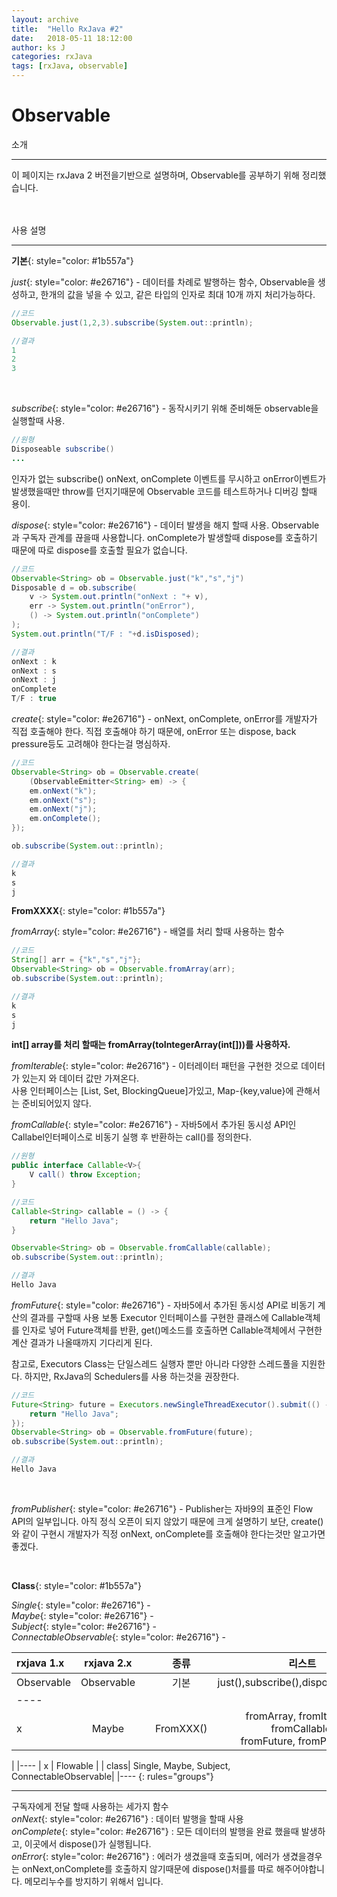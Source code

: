 ```yaml
---
layout: archive
title:  "Hello RxJava #2"
date:   2018-05-11 18:12:00
author: ks J
categories: rxJava
tags: [rxJava, observable]
---
```

# Observable

소개
<hr/>
이 페이지는 rxJava 2 버전을기반으로 설명하며, Observable를 공부하기 위해 정리했습니다. 
<br/>
<br/>
<br/>

사용 설명
<hr/>

__기본__{: style="color: #1b557a"} <br >

_just_{: style="color: #e26716"} - 데이터를 차례로 발행하는 함수, Observable을 생성하고, 한개의 값을 넣을 수 있고, 같은 타입의 인자로 최대 10개 까지 처리가능하다. 
<br />

~~~ java
//코드
Observable.just(1,2,3).subscribe(System.out::println);
~~~


~~~ java
//결과
1
2
3
~~~

<br/>

_subscribe_{: style="color: #e26716"} - 동작시키기 위해 준비해둔 observable을 실행할때 사용.  <br >

~~~ java
//원형
Disposeable subscribe()
...
~~~

인자가 없는 subscribe() onNext, onComplete 이벤트를 무시하고 onError이벤트가 발생했을때만 throw를 던지기때문에 Observable 코드를 테스트하거나 디버깅 할때 용이.

_dispose_{: style="color: #e26716"} - 데이터 발생을 해지 할때 사용. Observable과 구독자 관계를 끊을때 사용합니다. onComplete가 발생할때 dispose를 호출하기 때문에 따로 dispose를 호출할 필요가 없습니다.
<br/>

~~~ java
//코드
Observable<String> ob = Observable.just("k","s","j")
Disposable d = ob.subscribe(
    v -> System.out.println("onNext : "+ v),
    err -> System.out.println("onError"),
    () -> System.out.println("onComplete")
);
System.out.println("T/F : "+d.isDisposed);
~~~

~~~ java
//결과
onNext : k
onNext : s
onNext : j
onComplete
T/F : true
~~~

_create_{: style="color: #e26716"} -  onNext, onComplete, onError를 개발자가 직접 호출해야 한다. 
직접 호출해야 하기 때문에, onError 또는 dispose, back pressure등도 고려해야 한다는걸 명심하자.
<br >

~~~ java
//코드
Observable<String> ob = Observable.create(
    (ObservableEmitter<String> em) -> {
    em.onNext("k");
    em.onNext("s");
    em.onNext("j");
    em.onComplete();
});

ob.subscribe(System.out::println);
~~~

~~~ java
//결과
k
s
j
~~~


__FromXXXX__{: style="color: #1b557a"} <br >

_fromArray_{: style="color: #e26716"} - 배열를 처리 할때 사용하는 함수<br >

~~~ java
//코드
String[] arr = {"k","s","j"};
Observable<String> ob = Observable.fromArray(arr);
ob.subscribe(System.out::println);
~~~

~~~ java
//결과
k
s
j
~~~

<strong>int[] array를 처리 할때는 fromArray(toIntegerArray(int[]))를 사용하자.</strong>

_fromIterable_{: style="color: #e26716"} - 이터레이터 패턴을 구현한 것으로 데이터가 있는지 와 데이터 값만 가져온다.<br >
사용 인터페이스는 [List, Set, BlockingQueue]가있고, Map-{key,value}에 관해서는 준비되어있지 않다. 


_fromCallable_{: style="color: #e26716"} - 자바5에서 추가된 동시성 API인 Callabel인터페이스로 비동기 실행 후 반환하는 call()를 정의한다.<br >

~~~ java
//원형
public interface Callable<V>{
    V call() throw Exception;
}
~~~

~~~ java
//코드
Callable<String> callable = () -> {
    return "Hello Java";
}

Observable<String> ob = Observable.fromCallable(callable);
ob.subscribe(System.out::println);
~~~

~~~ java
//결과
Hello Java
~~~

_fromFuture_{: style="color: #e26716"} - 자바5에서 추가된 동시성 API로 비동기 계산의 결과를 구할때 사용
보통 Executor 인터페이스를 구현한 클래스에 Callable객체를 인자로 넣어 Future객체를 반환, get()메소드를 호출하면 Callable객체에서 구현한 계산 결과가 나올때까지 기다리게 된다.

참고로, Executors Class는 단일스레드 실행자 뿐만 아니라 다양한 스레드풀을 지원한다. 하지만, RxJava의 Schedulers를 사용
하는것을 권장한다. 


~~~ java
//코드
Future<String> future = Executors.newSingleThreadExecutor().submit(() ->{
    return "Hello Java";
});
Observable<String> ob = Observable.fromFuture(future);
ob.subscribe(System.out::println);
~~~

~~~ java
//결과
Hello Java
~~~

<br >

_fromPublisher_{: style="color: #e26716"} - Publisher는 자바9의 표준인 Flow API의 일부입니다. 
아직 정식 오픈이 되지 않았기 때문에 크게 설명하기 보단, create()와 같이 구현시 개발자가 직정 onNext, onComplete를 
호출해야 한다는것만 알고가면 좋겠다. 

<br >

__Class__{: style="color: #1b557a"} <br >

_Single_{: style="color: #e26716"} - <br >
_Maybe_{: style="color: #e26716"} - <br >
_Subject_{: style="color: #e26716"} - <br >
_ConnectableObservable_{: style="color: #e26716"} - <br >



| rxjava 1.x | rxjava 2.x|    | 종류 | 리스트 | 
|:--------|:-------:|:-------:|:-------:|:-------:|
| Observable  | Observable  | | 기본 | just(),subscribe(),dispose(),create() | 
|----
|  x  | Maybe  |              | FromXXX() | fromArray, fromIterable, fromCallable,<br/> fromFuture, fromPublisher
 | 
|----
|  x  | Flowable  |           | class| Single, Maybe, Subject, ConnectableObservable| 
|----
{: rules="groups"}


<hr/>

구독자에게 전달 할때 사용하는 세가지 함수<br/>
_onNext_{: style="color: #e26716"} : 데이터 발행을 할때 사용<br/>
_onComplete_{: style="color: #e26716"} : 모든 데이터의 발행을 완료 했을때 발생하고, 이곳에서 dispose()가 실행됩니다. <br/>
_onError_{: style="color: #e26716"} : 에러가 생겼을때 호출되며, 에러가 생겼을경우는 onNext,onComplete를 호출하지 않기때문에 dispose()처를를 따로 해주어야합니다. 메모리누수를 방지하기 위해서 입니다.<br/>


<br/>
